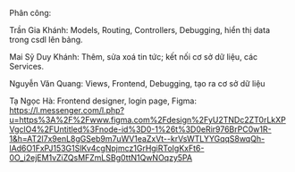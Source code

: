 Phân công:

Trần Gia Khánh: Models, Routing, Controllers, Debugging, hiển thị data trong csdl lên bảng.

Mai Sỹ Duy Khánh: Thêm, sửa xoá tin tức; kết nối cơ sở dữ liệu, các Services.

Nguyễn Văn Quang: Views, Frontend, Debugging, tạo ra cơ sở dữ liệu

Tạ Ngọc Hà: Frontend designer, login page, Figma: https://l.messenger.com/l.php?u=https%3A%2F%2Fwww.figma.com%2Fdesign%2FyU2TNDc2ZT0rLkXPVgclO4%2FUntitled%3Fnode-id%3D0-1%26t%3D0eRir976BrPC0w1R-1&h=AT2l7x9enL8gGSeb9m7uWV1eaZxVt--krVsWTLYYGqqS8wqQh-lAd6O1FxPJ153G1SlKv4cgNpjmcz1GrHgiRToIgKxFt6-0O_i2ejEM1vZiZQsMFZmLSBg0ttN1QwNOqzy5PA
